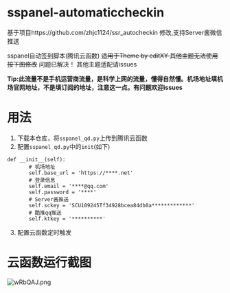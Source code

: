 # sspanel-automaticcheckin
基于项目https://github.com/zhjc1124/ssr_autocheckin 修改,支持Server酱微信推送

sspanel自动签到脚本(腾讯云函数)
~~适用于Theme by editXY
其他主题无法使用按下图修改~~
问题已解决！
其他主题适配请issues

**Tip:此流量不是手机运营商流量，是科学上网的流量，懂得自然懂。机场地址填机场官网地址，不是填订阅的地址，注意这一点。有问题欢迎issues**


# 用法

1. 下载本仓库，将`sspanel_qd.py`上传到腾讯云函数
2. 配置`sspanel_qd.py`中的`init`(如下)
 ```
 def __init__(self):
        # 机场地址
        self.base_url = 'https://****.net'
        # 登录信息
        self.email = '****@qq.com'
        self.password = '****'
        # Server酱推送
        self.sckey = 'SCU109245Tf34928bcea84db0a*************'
        # 酷推qq推送
        self.ktkey = '**********'
  ```
  3. 配置云函数定时触发
  
# 云函数运行截图
![wRbQAJ.png](https://s1.ax1x.com/2020/09/17/wRbQAJ.png)

